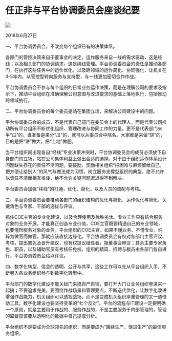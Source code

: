 # 任正非与平台协调委员会座谈纪要
<img class="pv" src="https://api.visitor.plantree.me/visitor-badge/pv?namespace=plantree.me&key=renzhengfei-speeches/./docs/speeches/2018/06/与平台协调委员会座谈纪要.md">


2018年6月27日



一、平台协调委员会，不改变每个组织已有的决策体系。

各部门的管控决策来自于董事会的决定，运作服务来自一线的需求驱动，这是经线；以及相关部门的协调请求，这是纬线管理。平台协调委员会的责任是推动各部门，在执行这些任务中的运作优化，以及跨领域的运作简化、协同强化，让机关在3-5年内，从管控型转向服务与支持型，与一线更加密切合作作战。

平台协调委员会不参与每个组织的日常业务运作决策，而是在理解公司的要求及指示下，推动平台组织在准确理解公司意图与改进要求的基础上落地执行，包括推动跨领域执行。

二、平台协调委员会的每个委员是站在集团立场，来解决公司建设中的问题。

平台协调委员会的成员，不是代表自己部门在委员会上的代理人，而是代表公司推动所有平台组织不断优化组织、管理改进与协同工作的力量。更不是代表部门来争“瓜”的，谁准备是来分“瓜”的，就可以从委员会中除名。大家都是来做“饼”的，目的是把“饼”做大，把“土地”做肥。

当平台组织间出现各自“经线”专业决策冲突时，平台协调委员会的成员必须放下自身部门的立场，站在公司集体利益上做出合适的选择。对于由于组织运作体系设计问题缺失存在的责任不清问题，要鼓励、奖励相关组织“把困难与麻烦留给自己，把方便让给别人”的风气与做法成为习惯，树立服务支撑型组织的典型，绝不允许以责任不清而相互推诿，绝不允许关键问题迟迟得不到解决。

平台委员会加强“纬线”的打通，优化、简化，以及人员的调配与考核。

三、平台协调委员会要推动各部门的组织结构的优化与简化、运作优化与简化，关键角色与专家、干部的选拔与评议。

抓住COE主官的专业化建设，以及合理使用及优胜劣汰。专业工作只有结合服务对象的业务开展，才能真正创造专业价值，COE主官既要精通自己的专业领域，也要懂所服务对象的业务。平台组织的COE主官，如果不懂业务、不懂专业，纯粹为做官而做官，那就应该直接边缘化。平台协调委员会有权对各部门主官评议、考核，提出罢免及晋升建议，也有权提议继任者，报董事会审议；其余主要专家角色、职员，以及辅助官员有考核任免权。组织的精简、招聘与裁员由各部门各自进行，平台协调委员会给以评议。

四、数字化转型、信息的透明、公开与共享，这些工作可以先从平台组织入手，不断卷入各业务组织参与到数字化转型中。

平台部门的数字化建设不能关起门来搞自产自销，要打开大门让业务组织卷进来一起搞；不要追求完美，要围绕作战场景和管理要点，不断迭代优化，让数字化改进增强作战能力，机关组织可以透视战场，而不是变成机关组织厚重管理的又一道借助工具，数字化建设也要坚持变革的“七个反对”。平台的流程与IT建设一定要明确一个原则，就是主要用于作战的、服务作战的，不是主要服务于内部管理的，管理的监督应该要从透明化的数据中自己提取分析。

平台组织不是要成为全球领先的组织，而是要成为“围绕生产、促进生产”的最佳服务组织。
